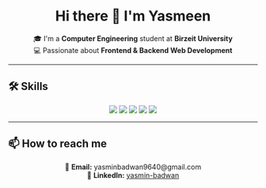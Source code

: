 <h1 align="center">Hi there 👋 I'm Yasmeen</h1>

<p align="center">
🎓 I'm a <strong>Computer Engineering</strong> student at <strong>Birzeit University</strong> <br>
💻 Passionate about <strong>Frontend & Backend Web Development</strong> <br>
</p>

---

## 🛠 Skills

<p align="center">
  <img src="https://img.shields.io/badge/HTML-E34F26?style=for-the-badge&logo=html5&logoColor=fff" />
  <img src="https://img.shields.io/badge/CSS-1572B6?style=for-the-badge&logo=css3&logoColor=fff" />
  <img src="https://img.shields.io/badge/JavaScript-F7DF1E?style=for-the-badge&logo=javascript&logoColor=000" />
  <img src="https://img.shields.io/badge/C-00599C?style=for-the-badge&logo=c&logoColor=fff" />
  <img src="https://img.shields.io/badge/Java-007396?style=for-the-badge&logo=java&logoColor=fff" />
</p>

---


## 📫 How to reach me

<p align="center">
  📧 <strong>Email:</strong> yasminbadwan9640@gmail.com <br>
  💼 <strong>LinkedIn:</strong> <a href="https://www.linkedin.com/in/yasmin-badwan-0536b2376">yasmin-badwan</a>
</p>









